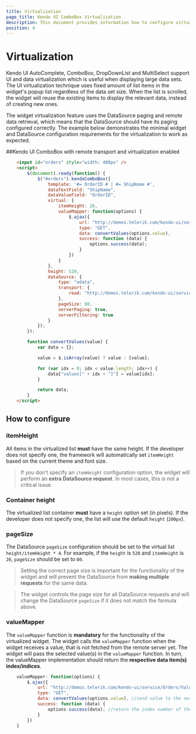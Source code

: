 ```yaml
---
title: Virtualization
page_title: Kendo UI ComboBox Virtualization
description: This document provides information how to configure virtualization in Kendo UI ComboBox, DropDownList, AutoComplete and MultiSelect
position: 4
---
```


# Virtualization

Kendo UI AutoComplete, ComboBox, DropDownList and MultiSelect support UI and data virtualization which is useful when displaying large data sets.
The UI virtualization technique uses fixed amount of list items in the widget's popup list regardless of the data set size.
When the list is scrolled, the widget will reuse the existing items to display the relevant data, instead of creating new ones.

The widget virtualization feature uses the DataSource paging and remote data retrieval, which means that the DataSource should have its paging configured correctly.
The example below demonstrates the minimal widget and DataSource configuration requirements for the virtualization to work as expected.

##Kendo UI ComboBox with remote transport and virtualization enabled

```html
    <input id="orders" style="width: 400px" />
    <script>
        $(document).ready(function() {
            $("#orders").kendoComboBox({
                template: '#= OrderID # | #= ShipName #',
                dataTextField: "ShipName",
                dataValueField: "OrderID",
                virtual: {
                    itemHeight: 26,
                    valueMapper: function(options) {
                        $.ajax({
                            url: "http://demos.telerik.com/kendo-ui/service/Orders/ValueMapper",
                            type: "GET",
                            data: convertValues(options.value),
                            success: function (data) {
                                options.success(data);
                            }
                        })
                    }
                },
                height: 520,
                dataSource: {
                    type: "odata",
                    transport: {
                        read: "http://demos.telerik.com/kendo-ui/service/Northwind.svc/Orders"
                    },
                    pageSize: 80,
                    serverPaging: true,
                    serverFiltering: true
                }
            });
        });

        function convertValues(value) {
            var data = {};

            value = $.isArray(value) ? value : [value];

            for (var idx = 0; idx < value.length; idx++) {
                data["values[" + idx + "]"] = value[idx];
            }

            return data;
        }
    </script>
```

## How to configure

### itemHeight

All items in the virtualized list **must** have the same height. If the developer does not specify one, the framework will automatically set `itemHeight` based on the current theme and font size.

> If you don't specify an `itemHeight` configuration option, the widget will perform an **extra DataSource request**. In most cases, this is not a critical issue.

### Container height

The virtualized list container **must** have a `height` option set (in pixels). If the developer does not specify one, the list will use the default `height` (`200px`).

### pageSize

The DataSource `pageSize` configuration should be set to the virtual list `height/itemHeight * 4`.
For example, if the `height` is `520` and `itemHeight` is `26`, `pageSize` should be set to `80`.

> Setting the correct page size is important for the functionality of the widget and will prevent the DataSource from **making multiple requests** for the same data.

> The widget controls the page size for all DataSource requests and will change the DataSource `pageSize` if it does not match the formula above.

### valueMapper

The `valueMapper` function is **mandatory** for the functionality of the virtualized widget. The widget calls the `valueMapper` function when the widget receives a value, that is not fetched from the remote server yet.
The widget will pass the selected value(s) in the `valueMapper` function. In turn, the valueMapper implementation should return the **respective data item(s) index/indices**.

```javascript
    valueMapper: function(options) {
        $.ajax({
            url: "http://demos.telerik.com/kendo-ui/service/Orders/ValueMapper",
            type: "GET",
            data: convertValues(options.value), //send value to the server
            success: function (data) {
                options.success(data); //return the index number of the correspoding data item
            }
        })
    }
```
